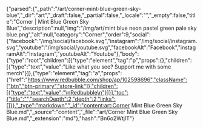 {"parsed":{"_path":"/art/corner-mint-blue-green-sky-blue","_dir":"art","_draft":false,"_partial":false,"_locale":"","_empty":false,"title":"Corner | Mint Blue Green Sky Blue","description":null,"img":"/img/art/mint blue neon pastel green pale sky blue.png","alt":null,"category":"Corner","order":9,"social":{"facebook":"/img/social/facebook.svg","instagram":"/img/social/instagram.svg","youtube":"/img/social/youtube.svg","facebookAlt":"Facebook","instagramAlt":"Instagram","youtubeAlt":"Youtube"},"body":{"type":"root","children":[{"type":"element","tag":"p","props":{},"children":[{"type":"text","value":"Like what you see? Support me with some merch"}]},{"type":"element","tag":"a","props":{"href":"https://www.redbubble.com/shop/ap/102598696","className":["btn","btn-primary","store-link"]},"children":[{"type":"text","value":"\nRedbubble\n"}]}],"toc":{"title":"","searchDepth":2,"depth":2,"links":[]}},"_type":"markdown","_id":"content:art:Corner Mint Blue Green Sky Blue.md","_source":"content","_file":"art/Corner Mint Blue Green Sky Blue.md","_extension":"md"},"hash":"Bn6o2WtjlT"}